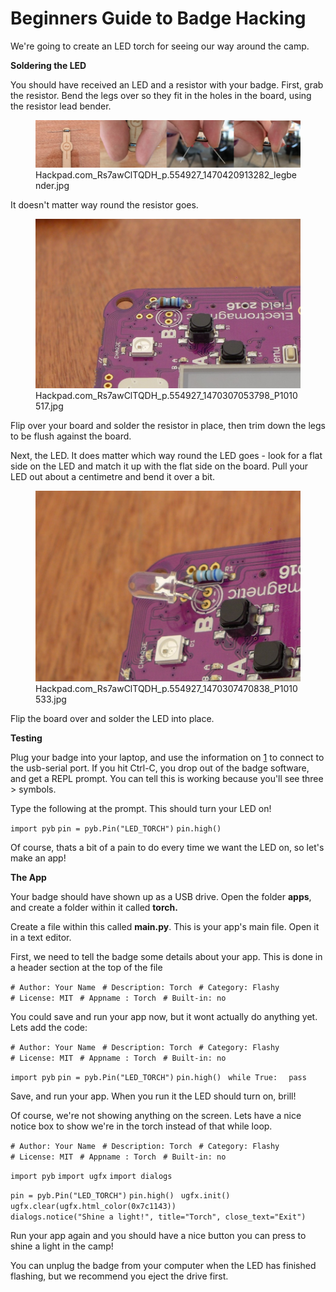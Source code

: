 # Beginners Guide to Badge Hacking

We're going to create an LED torch for seeing our way around the camp.

**Soldering the LED**

You should have received an LED and a resistor with your badge. First,
grab the resistor. Bend the legs over so they fit in the holes in the
board, using the resistor lead bender.

<figure>
<img src="Hackpad.com_Rs7awClTQDH_p.554927_1470420913282_legbender.jpg"
title="Hackpad.com_Rs7awClTQDH_p.554927_1470420913282_legbender.jpg" />
<figcaption>Hackpad.com_Rs7awClTQDH_p.554927_1470420913282_legbender.jpg</figcaption>
</figure>

It doesn't matter way round the resistor goes.

<figure>
<img src="Hackpad.com_Rs7awClTQDH_p.554927_1470307053798_P1010517.jpg"
title="Hackpad.com_Rs7awClTQDH_p.554927_1470307053798_P1010517.jpg" />
<figcaption>Hackpad.com_Rs7awClTQDH_p.554927_1470307053798_P1010517.jpg</figcaption>
</figure>

Flip over your board and solder the resistor in place, then trim down
the legs to be flush against the board.

Next, the LED. It does matter which way round the LED goes - look for a
flat side on the LED and match it up with the flat side on the board.
Pull your LED out about a centimetre and bend it over a bit.

<figure>
<img src="Hackpad.com_Rs7awClTQDH_p.554927_1470307470838_P1010533.jpg"
title="Hackpad.com_Rs7awClTQDH_p.554927_1470307470838_P1010533.jpg" />
<figcaption>Hackpad.com_Rs7awClTQDH_p.554927_1470307470838_P1010533.jpg</figcaption>
</figure>

Flip the board over and solder the LED into place.

**Testing**

Plug your badge into your laptop, and use the information on
[1](https://docs.micropython.org/en/latest/pyboard/pyboard/tutorial/repl.html)
to connect to the usb-serial port. If you hit Ctrl-C, you drop out of
the badge software, and get a REPL prompt. You can tell this is working
because you'll see three \> symbols.

Type the following at the prompt. This should turn your LED on!

`import pyb`
`pin = pyb.Pin("LED_TORCH")`
`pin.high()`

Of course, thats a bit of a pain to do every time we want the LED on, so
let's make an app!

**The App**

Your badge should have shown up as a USB drive. Open the folder
**apps**, and create a folder within it called **torch.**

Create a file within this called **main.py**. This is your app's main
file. Open it in a text editor.

First, we need to tell the badge some details about your app. This is
done in a header section at the top of the file

`# Author: Your Name `
`# Description: Torch `
`# Category: Flashy `
`# License: MIT `
`# Appname : Torch `
`# Built-in: no `

You could save and run your app now, but it wont actually do anything
yet. Lets add the code:

`# Author: Your Name `
`# Description: Torch `
`# Category: Flashy `
`# License: MIT `
`# Appname : Torch `
`# Built-in: no `

`import pyb`
`pin = pyb.Pin("LED_TORCH")`
`pin.high() `
`while True:`
`  pass`

Save, and run your app. When you run it the LED should turn on, brill!

Of course, we're not showing anything on the screen. Lets have a nice
notice box to show we're in the torch instead of that while loop.

`# Author: Your Name `
`# Description: Torch `
`# Category: Flashy `
`# License: MIT `
`# Appname : Torch `
`# Built-in: no `

`import pyb`
`import ugfx`
`import dialogs`

`pin = pyb.Pin("LED_TORCH")`
`pin.high() `
`ugfx.init()`
`ugfx.clear(ugfx.html_color(0x7c1143))`
`dialogs.notice("Shine a light!", title="Torch", close_text="Exit")`

Run your app again and you should have a nice button you can press to
shine a light in the camp!

You can unplug the badge from your computer when the LED has finished
flashing, but we recommend you eject the drive first.